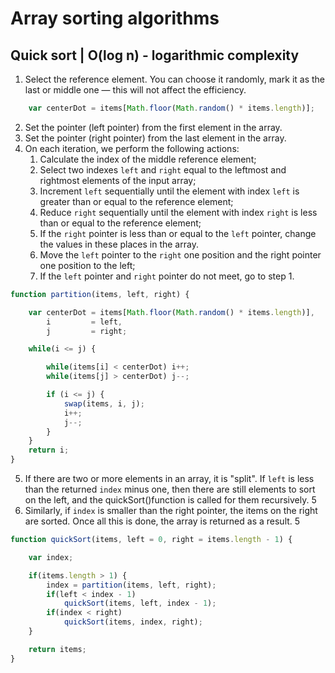 # Array sorting algorithms

## Quick sort | O(log n) - logarithmic complexity
1. Select the reference element. You can choose it randomly, mark it as the last or middle one — this will not affect the efficiency.
```JavaScript
    var centerDot = items[Math.floor(Math.random() * items.length)];
```
2. Set the pointer (left pointer) from the first element in the array.
3. Set the pointer (right pointer) from the last element in the array.
4. On each iteration, we perform the following actions: 
    1. Calculate the index of the middle reference element; 
    2. Select two indexes `left` and `right` equal to the leftmost and rightmost elements of the input array;
    3. Increment `left` sequentially until the element with index `left` is greater than or equal to the reference element;
    4. Reduce `right` sequentially until the element with index `right` is less than or equal to the reference element;
    5. If the `right` pointer is less than or equal to the `left` pointer, change the values in these places in the array.
    6. Move the `left` pointer to the `right` one position and the right pointer one position to the left;
    7. If the `left` pointer and `right` pointer do not meet, go to step 1.
```JavaScript
function partition(items, left, right) {

    var centerDot = items[Math.floor(Math.random() * items.length)],
        i         = left,
        j         = right;

    while(i <= j) {

        while(items[i] < centerDot) i++;
        while(items[j] > centerDot) j--;

        if (i <= j) {
            swap(items, i, j);
            i++;
            j--;
        }
    }
    return i;
}
```
5. If there are two or more elements in an array, it is "split". If `left` is less than the returned `index` minus one, then there are still elements to sort on the left, and the quickSort()function is called for them recursively. 5
6. Similarly, if `index` is smaller than the right pointer, the items on the right are sorted. Once all this is done, the array is returned as a result. 5
```JavaScript
function quickSort(items, left = 0, right = items.length - 1) {

    var index;

    if(items.length > 1) {
        index = partition(items, left, right);
        if(left < index - 1)
            quickSort(items, left, index - 1);
        if(index < right) 
            quickSort(items, index, right);
    }

    return items;
}
```
